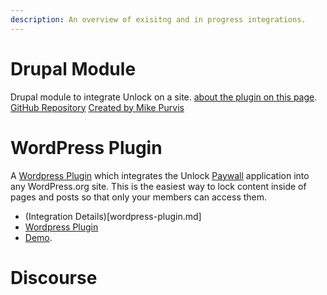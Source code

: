```yaml
---
description: An overview of exisitng and in progress integrations.
---
```


# Drupal Module

Drupal module to integrate Unlock on a site.
[about the plugin on this page](https://www.drupal.org/project/unlock).
[GitHub Repository](https://github.com/mikedotexe/unlock)
[Created by Mike Purvis](https://github.com/mikedotexe)

# WordPress Plugin

A [Wordpress Plugin](https://wordpress.org/plugins/unlock-protocol/) which integrates the Unlock [Paywall](../applications/paywall/) application into any WordPress.org site. This is the easiest way to lock content inside of pages and posts so that only your members can access them.
- (Integration Details)[wordpress-plugin.md]
- [Wordpress Plugin](https://wordpress.org/plugins/unlock-protocol/)
- [Demo](https://wordpress-demo.unlock-protocol.com/).

# Discourse
